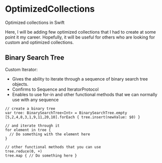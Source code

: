 # OptimizedCollections
Optimized collections in Swift

Here, I will be adding few optimized collections that I had to create at some point it my career. Hopefully, it will be useful for others who are looking for custom and optimized collections.

## Binary Search Tree

Custom Iterator:

* Gives the ability to iterate through a sequence of binary search tree objects.
* Confirms to Sequence and IteratorProtocol
* Enables to use for-in and other functional methods that we can normally use with any sequence

```
// create a binary tree
var tree: BinarySearchTree<Int> = BinarySearchTree.empty
[5,2,4,8,3,1,9,11,20,10].forEach { tree.insert(newValue: $0) }

// and iterate through it
for element in tree {
  // Do something with the element here
}

// other functional methods that you can use
tree.reduce(0, +) 
tree.map { // Do something here }

```
